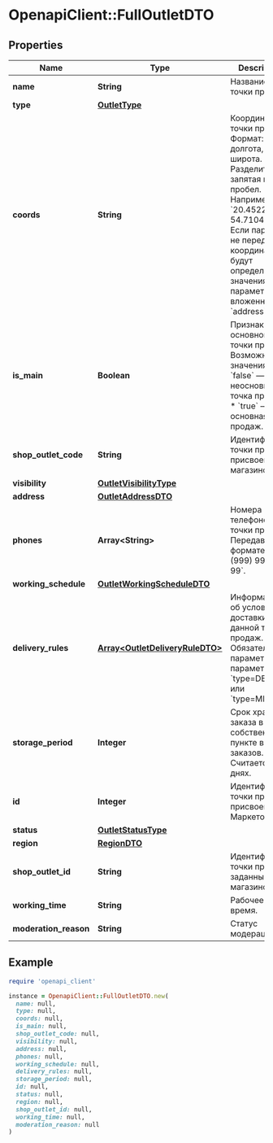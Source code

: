 # OpenapiClient::FullOutletDTO

## Properties

| Name | Type | Description | Notes |
| ---- | ---- | ----------- | ----- |
| **name** | **String** | Название точки продаж.  |  |
| **type** | [**OutletType**](OutletType.md) |  |  |
| **coords** | **String** | Координаты точки продаж.  Формат: долгота, широта. Разделители: запятая и / или пробел. Например, &#x60;20.4522144, 54.7104264&#x60;.  Если параметр не передан, координаты будут определены по значениям параметров, вложенных в &#x60;address&#x60;.  | [optional] |
| **is_main** | **Boolean** | Признак основной точки продаж.  Возможные значения:  * &#x60;false&#x60; — неосновная точка продаж. * &#x60;true&#x60; — основная точка продаж.  | [optional] |
| **shop_outlet_code** | **String** | Идентификатор точки продаж, присвоенный магазином. | [optional] |
| **visibility** | [**OutletVisibilityType**](OutletVisibilityType.md) |  | [optional] |
| **address** | [**OutletAddressDTO**](OutletAddressDTO.md) |  |  |
| **phones** | **Array&lt;String&gt;** | Номера телефонов точки продаж. Передавайте в формате: &#x60;+7 (999) 999-99-99&#x60;.  |  |
| **working_schedule** | [**OutletWorkingScheduleDTO**](OutletWorkingScheduleDTO.md) |  |  |
| **delivery_rules** | [**Array&lt;OutletDeliveryRuleDTO&gt;**](OutletDeliveryRuleDTO.md) | Информация об условиях доставки для данной точки продаж.  Обязательный параметр, если параметр &#x60;type&#x3D;DEPOT&#x60; или &#x60;type&#x3D;MIXED&#x60;.  | [optional] |
| **storage_period** | **Integer** | Срок хранения заказа в собственном пункте выдачи заказов. Считается в днях. | [optional] |
| **id** | **Integer** | Идентификатор точки продаж, присвоенный Маркетом. | [optional] |
| **status** | [**OutletStatusType**](OutletStatusType.md) |  | [optional] |
| **region** | [**RegionDTO**](RegionDTO.md) |  | [optional] |
| **shop_outlet_id** | **String** | Идентификатор точки продаж, заданный магазином. | [optional] |
| **working_time** | **String** | Рабочее время. | [optional] |
| **moderation_reason** | **String** | Статус модерации. | [optional] |

## Example

```ruby
require 'openapi_client'

instance = OpenapiClient::FullOutletDTO.new(
  name: null,
  type: null,
  coords: null,
  is_main: null,
  shop_outlet_code: null,
  visibility: null,
  address: null,
  phones: null,
  working_schedule: null,
  delivery_rules: null,
  storage_period: null,
  id: null,
  status: null,
  region: null,
  shop_outlet_id: null,
  working_time: null,
  moderation_reason: null
)
```

